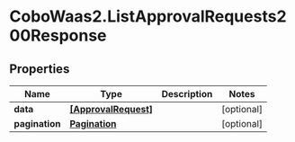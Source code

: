 # CoboWaas2.ListApprovalRequests200Response

## Properties

Name | Type | Description | Notes
------------ | ------------- | ------------- | -------------
**data** | [**[ApprovalRequest]**](ApprovalRequest.md) |  | [optional] 
**pagination** | [**Pagination**](Pagination.md) |  | [optional] 


